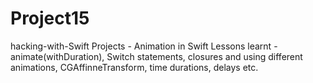 # Project15
hacking-with-Swift Projects - Animation in Swift
Lessons learnt - animate(withDuration), Switch statements, closures and using different animations, CGAffinneTransform, time durations, 
delays etc.

